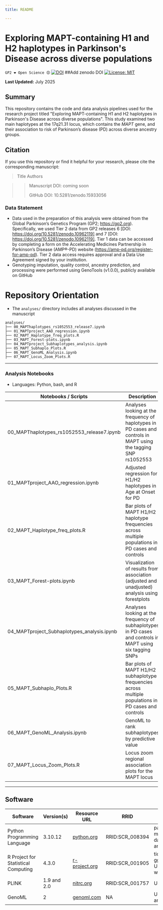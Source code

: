 ```yaml
---
title: README

---
```


# Exploring MAPT-containing H1 and H2 haplotypes  in Parkinson's Disease across diverse populations

`GP2 ❤️ Open Science 😍`
[![DOI](https://zenodo.org/badge/15933056.svg)](10.5281/zenodo.15933056) ##Add zenodo DOI
[![License: MIT](https://img.shields.io/badge/License-MIT-yellow.svg)](https://opensource.org/licenses/MIT)

**Last Updated:** July 2025

## Summary
This repository contains the code and data analysis pipelines used for the research project titled "Exploring MAPT-containing H1 and H2 haplotypes  in Parkinson's Disease across diverse populations". This study examined two main haplotypes at the 17q21.31 locus, which contains the _MAPT_ gene, and 
their association to risk of Parkinson’s disease (PD) across diverse ancestry groups. 

## Citation
If you use this repository or find it helpful for your research, please cite the corresponding manuscript:

> Title
Authors



>> Manuscript DOI: coming soon
>> 
>> GitHub DOI: 10.5281/zenodo.15933056

### Data Statement 
* Data used in the preparation of this analysis were obtained from the Global Parkinson’s Genetics Program (GP2; https://gp2.org). Specifically, we used Tier 2 data from GP2 releases 6 [DOI: https://doi.org/10.5281/zenodo.10962119] and 7 [DOI: https://doi.org/10.5281/zenodo.10962119]. Tier 1 data can be accessed by completing a form on the Accelerating Medicines Partnership in Parkinson’s Disease (AMP®-PD) website (https://amp-pd.org/register-for-amp-pd). Tier 2 data access requires approval and a Data Use Agreement signed by your institution.
* Genotyping imputation, quality control, ancestry prediction, and processing were performed using GenoTools (v1.0.0), publicly available on GitHub



# Repository Orientation 
- The `analyses/` directory includes all analyses discussed in the manuscript

```
analyses/
├── 00_MAPThaplotypes_rs1052553_release7.ipynb
├── 01_MAPTproject_AAO_regression.ipynb
├── 02_MAPT_Haplotype_freq_plots.R
├── 03_MAPT_Forest-plots.ipynb
├── 04_MAPTproject_Subhaplotypes_analysis.ipynb
├── 05_MAPT_Subhaplo_Plots.R
├── 06_MAPT_GenoML_Analysis.ipynb
├── 07_MAPT_Locus_Zoom_Plots.R

```

---
### Analysis Notebooks
* Languages: Python, bash, and R


| Notebooks / Scripts                            | Description                                                                                                      |
|------------------------------------------------|------------------------------------------------------------------------------------------------------------------|
| 00_MAPThaplotypes_rs1052553_release7.ipynb     | Analyses looking at the frequency of haplotypes in PD cases and controls in MAPT using the tagging SNP rs1052553 |
| 01_MAPTproject_AAO_regression.ipynb            | Adjusted regression for H1/H2 haplotypes in Age at Onset for PD                                                 |
| 02_MAPT_Haplotype_freq_plots.R                 | Bar plots of MAPT H1/H2 haplotype frequencies across multiple populations in PD cases and controls               |
| 03_MAPT_Forest-plots.ipynb                     | Visualization of results from association (adjusted and unadjusted) analysis using forestplots                   |
| 04_MAPTproject_Subhaplotypes_analysis.ipynb    | Analyses looking at the frequency of subhaplotypes in PD cases and controls in MAPT using six tagging SNPs       |
| 05_MAPT_Subhaplo_Plots.R                       | Bar plots of MAPT H1/H2 subhaplotype frequencies across multiple populations in PD cases and controls            |
| 06_MAPT_GenoML_Analysis.ipynb                  | GenoML to rank subhaplotypes by predictive value                                                                 |
| 07_MAPT_Locus_Zoom_Plots.R                     | Locus zoom regional association plots for the MAPT locus                                                         |


---

## Software

| Software                            | Version(s)        | Resource URL                          | RRID             | Notes                                                                                 |
|-------------------------------------|-------------------|----------------------------------------|------------------|---------------------------------------------------------------------------------------|
| Python Programming Language         | 3.10.12           | [python.org](http://www.python.org/)   | RRID:SCR_008394  | pandas; numpy; seaborn; matplotlib;  Used for general data wrangling and analyses |
| R Project for Statistical Computing | 4.3.0             | [r-project.org](http://www.r-project.org/) | RRID:SCR_001905  | tidyverse; dplyr; tidyr; ggplot; data.table; topr; Used for general data wrangling/plotting/analyses |
| PLINK                               | 1.9 and 2.0       | [nitrc.org](http://www.nitrc.org/projects/plink) | RRID:SCR_001757  | Used for genetic analyses  |
|GenoML|2|[genoml.com](https://genoml.com/)|NA | Used for machine learning analysis 
